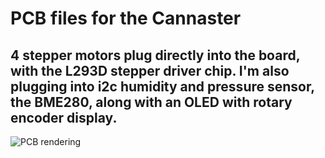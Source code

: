 # PCB files for the Cannaster
## 4 stepper motors plug directly into the board, with the L293D stepper driver chip. I'm also plugging into i2c humidity and pressure sensor, the BME280, along with an OLED with rotary encoder display.
![PCB rendering](https://live.staticflickr.com/65535/53857588089_5c0d59ec3a_b.jpg)
